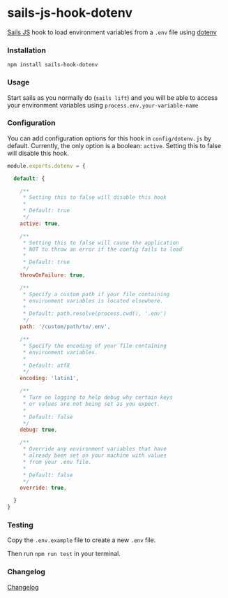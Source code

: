 # sails-js-hook-dotenv

[Sails JS](http://sailsjs.org) hook to load environment variables from a `.env` file
using [dotenv](https://github.com/motdotla/dotenv)

### Installation

`npm install sails-hook-dotenv`

### Usage

Start sails as you normally do (`sails lift`) and you will be able to access your environment variables
using `process.env.your-variable-name`

### Configuration

You can add configuration options for this hook in `config/dotenv.js` by default. Currently, the only option is a
boolean: `active`. Setting this to false will disable this hook.

```js
module.exports.dotenv = {

  default: {

    /**
     * Setting this to false will disable this hook
     *
     * Default: true
     */
    active: true,

    /**
     * Setting this to false will cause the application
     * NOT to throw an error if the config fails to load
     *
     * Default: true
     */
    throwOnFailure: true,

    /**
     * Specify a custom path if your file containing
     * environment variables is located elsewhere.
     *
     * Default: path.resolve(process.cwd(), '.env')
     */
    path: '/custom/path/to/.env',

    /**
     * Specify the encoding of your file containing
     * environment variables.
     *
     * Default: utf8
     */
    encoding: 'latin1',

    /**
     * Turn on logging to help debug why certain keys
     * or values are not being set as you expect.
     *
     * Default: false
     */
    debug: true,

    /**
     * Override any environment variables that have
     * already been set on your machine with values
     * from your .env file.
     *
     * Default: false
     */
    override: true,

  }
}
```

### Testing

Copy the `.env.example` file to create a new `.env` file.

Then run `npm run test` in your terminal.

### Changelog

[Changelog](CHANGELOG.md)
